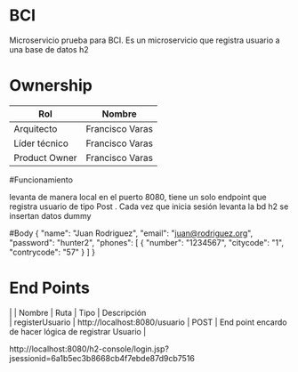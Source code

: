 # BCI

Microservicio prueba para BCI. Es un microservicio que registra usuario a una base de datos h2 

# Ownership
| Rol               |     Nombre                                        |
|---                |---                                                |
| Arquitecto        |  Francisco Varas                                  |
| Líder técnico     |  Francisco Varas                                  |
| Product Owner     |  Francisco Varas                                  |

#Funcionamiento

levanta de manera local en el puerto 8080, tiene un solo endpoint que registra usuario de tipo Post . Cada vez que inicia sesión levanta la bd h2 
se insertan datos dummy

#Body
{
    "name": "Juan Rodriguez",
    "email": "juan@rodriguez.org",
    "password": "hunter2",
    "phones": [
        {
            "number": "1234567",
            "citycode": "1",
            "contrycode": "57"
        }
    ]
} 

# End Points
|
| Nombre          | Ruta                            |  Tipo  | Descripción       
| registerUsuario | http://localhost:8080/usuario   |  POST  | End point encardo de hacer lógica de registrar Usuario  |

http://localhost:8080/h2-console/login.jsp?jsessionid=6a1b5ec3b8668cb4f7ebde87d9cb7516 
